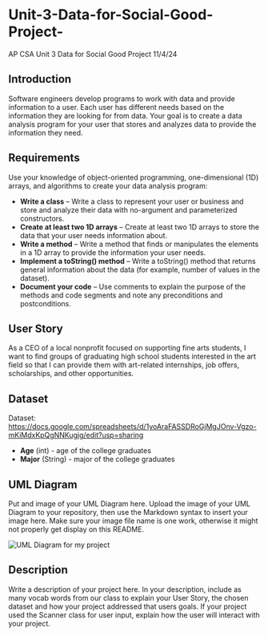 # Unit-3-Data-for-Social-Good-Project-
AP CSA Unit 3 Data for Social Good Project 11/4/24

## Introduction 

Software engineers develop programs to work with data and provide information to a user. Each user has different needs based on the information they are looking for from data. Your goal is to create a data analysis program for your user that stores and analyzes data to provide the information they need. 

## Requirements 

Use your knowledge of object-oriented programming, one-dimensional (1D) arrays, and algorithms to create your data analysis program: 
- **Write a class** – Write a class to represent your user or business and store and analyze their data with no-argument and parameterized constructors. 
- **Create at least two 1D arrays** – Create at least two 1D arrays to store the data that your user needs information about. 
- **Write a method** – Write a method that finds or manipulates the elements in a 1D array to provide the information your user needs. 
- **Implement a toString() method** – Write a toString() method that returns general information about the data (for example, number of values in the dataset). 
- **Document your code** – Use comments to explain the purpose of the methods and code segments and note any preconditions and postconditions. 

## User Story 

As a CEO of a local nonprofit focused on supporting fine arts students, I want to find groups of graduating high school students interested in the art field so that I can provide them with art-related internships, job offers, scholarships, and other opportunities.

## Dataset 

Dataset: https://docs.google.com/spreadsheets/d/1yoAraFASSDRoGjMgJOnv-Vgzo-mKiMdxKpQgNNKugjg/edit?usp=sharing
- **Age** (int) - age of the college graduates
- **Major** (String) - major of the college graduates


## UML Diagram 

Put and image of your UML Diagram here. Upload the image of your UML Diagram to your repository, then use the Markdown syntax to insert your image here. Make sure your image file name is one work, otherwise it might not properly get display on this README. 

![UML Diagram for my project](nameOfImageFileHere.png) 

## Description 

Write a description of your project here. In your description, include as many vocab words from our class to explain your User Story, the chosen dataset and how your project addressed that users goals. If your project used the Scanner class for user input, explain how the user will interact with your project.
